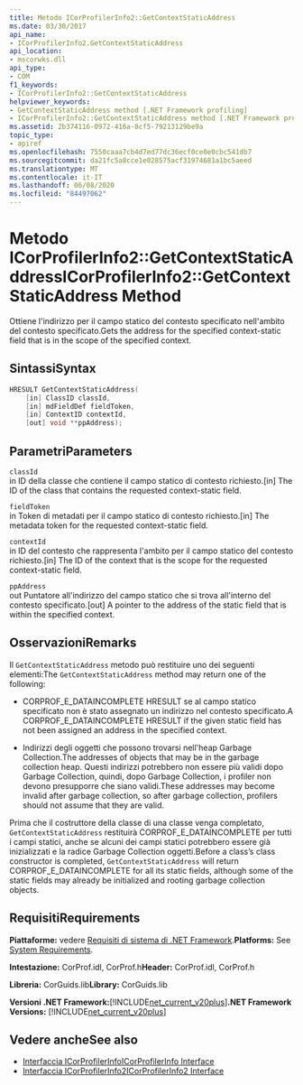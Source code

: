```yaml
---
title: Metodo ICorProfilerInfo2::GetContextStaticAddress
ms.date: 03/30/2017
api_name:
- ICorProfilerInfo2.GetContextStaticAddress
api_location:
- mscorwks.dll
api_type:
- COM
f1_keywords:
- ICorProfilerInfo2::GetContextStaticAddress
helpviewer_keywords:
- GetContextStaticAddress method [.NET Framework profiling]
- ICorProfilerInfo2::GetContextStaticAddress method [.NET Framework profiling]
ms.assetid: 2b374116-0972-416a-8cf5-79213129be9a
topic_type:
- apiref
ms.openlocfilehash: 7550caaa7cb4d7ed77dc36ecf0ce0e0cbc541db7
ms.sourcegitcommit: da21fc5a8cce1e028575acf31974681a1bc5aeed
ms.translationtype: MT
ms.contentlocale: it-IT
ms.lasthandoff: 06/08/2020
ms.locfileid: "84497062"
---
```

# <a name="icorprofilerinfo2getcontextstaticaddress-method"></a><span data-ttu-id="53c6f-102">Metodo ICorProfilerInfo2::GetContextStaticAddress</span><span class="sxs-lookup"><span data-stu-id="53c6f-102">ICorProfilerInfo2::GetContextStaticAddress Method</span></span>
<span data-ttu-id="53c6f-103">Ottiene l'indirizzo per il campo statico del contesto specificato nell'ambito del contesto specificato.</span><span class="sxs-lookup"><span data-stu-id="53c6f-103">Gets the address for the specified context-static field that is in the scope of the specified context.</span></span>  
  
## <a name="syntax"></a><span data-ttu-id="53c6f-104">Sintassi</span><span class="sxs-lookup"><span data-stu-id="53c6f-104">Syntax</span></span>  
  
```cpp  
HRESULT GetContextStaticAddress(  
    [in] ClassID classId,  
    [in] mdFieldDef fieldToken,  
    [in] ContextID contextId,  
    [out] void **ppAddress);  
```  
  
## <a name="parameters"></a><span data-ttu-id="53c6f-105">Parametri</span><span class="sxs-lookup"><span data-stu-id="53c6f-105">Parameters</span></span>  
 `classId`  
 <span data-ttu-id="53c6f-106">in ID della classe che contiene il campo statico di contesto richiesto.</span><span class="sxs-lookup"><span data-stu-id="53c6f-106">[in] The ID of the class that contains the requested context-static field.</span></span>  
  
 `fieldToken`  
 <span data-ttu-id="53c6f-107">in Token di metadati per il campo statico di contesto richiesto.</span><span class="sxs-lookup"><span data-stu-id="53c6f-107">[in] The metadata token for the requested context-static field.</span></span>  
  
 `contextId`  
 <span data-ttu-id="53c6f-108">in ID del contesto che rappresenta l'ambito per il campo statico del contesto richiesto.</span><span class="sxs-lookup"><span data-stu-id="53c6f-108">[in] The ID of the context that is the scope for the requested context-static field.</span></span>  
  
 `ppAddress`  
 <span data-ttu-id="53c6f-109">out Puntatore all'indirizzo del campo statico che si trova all'interno del contesto specificato.</span><span class="sxs-lookup"><span data-stu-id="53c6f-109">[out] A pointer to the address of the static field that is within the specified context.</span></span>  
  
## <a name="remarks"></a><span data-ttu-id="53c6f-110">Osservazioni</span><span class="sxs-lookup"><span data-stu-id="53c6f-110">Remarks</span></span>  
 <span data-ttu-id="53c6f-111">Il `GetContextStaticAddress` metodo può restituire uno dei seguenti elementi:</span><span class="sxs-lookup"><span data-stu-id="53c6f-111">The `GetContextStaticAddress` method may return one of the following:</span></span>  
  
- <span data-ttu-id="53c6f-112">CORPROF_E_DATAINCOMPLETE HRESULT se al campo statico specificato non è stato assegnato un indirizzo nel contesto specificato.</span><span class="sxs-lookup"><span data-stu-id="53c6f-112">A CORPROF_E_DATAINCOMPLETE HRESULT if the given static field has not been assigned an address in the specified context.</span></span>  
  
- <span data-ttu-id="53c6f-113">Indirizzi degli oggetti che possono trovarsi nell'heap Garbage Collection.</span><span class="sxs-lookup"><span data-stu-id="53c6f-113">The addresses of objects that may be in the garbage collection heap.</span></span> <span data-ttu-id="53c6f-114">Questi indirizzi potrebbero non essere più validi dopo Garbage Collection, quindi, dopo Garbage Collection, i profiler non devono presupporre che siano validi.</span><span class="sxs-lookup"><span data-stu-id="53c6f-114">These addresses may become invalid after garbage collection, so after garbage collection, profilers should not assume that they are valid.</span></span>  
  
 <span data-ttu-id="53c6f-115">Prima che il costruttore della classe di una classe venga completato, `GetContextStaticAddress` restituirà CORPROF_E_DATAINCOMPLETE per tutti i campi statici, anche se alcuni dei campi statici potrebbero essere già inizializzati e la radice Garbage Collection oggetti.</span><span class="sxs-lookup"><span data-stu-id="53c6f-115">Before a class’s class constructor is completed, `GetContextStaticAddress` will return CORPROF_E_DATAINCOMPLETE for all its static fields, although some of the static fields may already be initialized and rooting garbage collection objects.</span></span>  
  
## <a name="requirements"></a><span data-ttu-id="53c6f-116">Requisiti</span><span class="sxs-lookup"><span data-stu-id="53c6f-116">Requirements</span></span>  
 <span data-ttu-id="53c6f-117">**Piattaforme:** vedere [Requisiti di sistema di .NET Framework](../../get-started/system-requirements.md).</span><span class="sxs-lookup"><span data-stu-id="53c6f-117">**Platforms:** See [System Requirements](../../get-started/system-requirements.md).</span></span>  
  
 <span data-ttu-id="53c6f-118">**Intestazione:** CorProf.idl, CorProf.h</span><span class="sxs-lookup"><span data-stu-id="53c6f-118">**Header:** CorProf.idl, CorProf.h</span></span>  
  
 <span data-ttu-id="53c6f-119">**Libreria:** CorGuids.lib</span><span class="sxs-lookup"><span data-stu-id="53c6f-119">**Library:** CorGuids.lib</span></span>  
  
 <span data-ttu-id="53c6f-120">**Versioni .NET Framework:**[!INCLUDE[net_current_v20plus](../../../../includes/net-current-v20plus-md.md)]</span><span class="sxs-lookup"><span data-stu-id="53c6f-120">**.NET Framework Versions:** [!INCLUDE[net_current_v20plus](../../../../includes/net-current-v20plus-md.md)]</span></span>  
  
## <a name="see-also"></a><span data-ttu-id="53c6f-121">Vedere anche</span><span class="sxs-lookup"><span data-stu-id="53c6f-121">See also</span></span>

- [<span data-ttu-id="53c6f-122">Interfaccia ICorProfilerInfo</span><span class="sxs-lookup"><span data-stu-id="53c6f-122">ICorProfilerInfo Interface</span></span>](icorprofilerinfo-interface.md)
- [<span data-ttu-id="53c6f-123">Interfaccia ICorProfilerInfo2</span><span class="sxs-lookup"><span data-stu-id="53c6f-123">ICorProfilerInfo2 Interface</span></span>](icorprofilerinfo2-interface.md)
